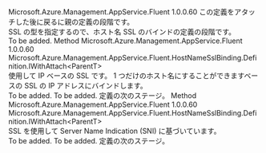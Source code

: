 <Type Name="IWithSslType&lt;ParentT&gt;" FullName="Microsoft.Azure.Management.AppService.Fluent.HostNameSslBinding.Definition.IWithSslType&lt;ParentT&gt;">
  <TypeSignature Language="C#" Value="public interface IWithSslType&lt;ParentT&gt;" />
  <TypeSignature Language="ILAsm" Value=".class public interface auto ansi abstract IWithSslType`1&lt;ParentT&gt;" />
  <TypeSignature Language="DocId" Value="T:Microsoft.Azure.Management.AppService.Fluent.HostNameSslBinding.Definition.IWithSslType`1" />
  <TypeSignature Language="VB.NET" Value="Public Interface IWithSslType(Of ParentT)" />
  <TypeSignature Language="F#" Value="type IWithSslType&lt;'ParentT&gt; = interface" />
  <AssemblyInfo>
    <AssemblyName>Microsoft.Azure.Management.AppService.Fluent</AssemblyName>
    <AssemblyVersion>1.0.0.60</AssemblyVersion>
  </AssemblyInfo>
  <TypeParameters>
    <TypeParameter Name="ParentT" />
  </TypeParameters>
  <Interfaces />
  <Docs>
    <typeparam name="ParentT">この定義をアタッチした後に戻るに親の定義の段階です。</typeparam>
    <summary>
            SSL の型を指定するので、ホスト名 SSL のバインドの定義の段階です。
            </summary>
    <remarks>To be added.</remarks>
  </Docs>
  <Members>
    <Member MemberName="WithIpBasedSsl">
      <MemberSignature Language="C#" Value="public Microsoft.Azure.Management.AppService.Fluent.HostNameSslBinding.Definition.IWithAttach&lt;ParentT&gt; WithIpBasedSsl ();" />
      <MemberSignature Language="ILAsm" Value=".method public hidebysig newslot virtual instance class Microsoft.Azure.Management.AppService.Fluent.HostNameSslBinding.Definition.IWithAttach`1&lt;!ParentT&gt; WithIpBasedSsl() cil managed" />
      <MemberSignature Language="DocId" Value="M:Microsoft.Azure.Management.AppService.Fluent.HostNameSslBinding.Definition.IWithSslType`1.WithIpBasedSsl" />
      <MemberSignature Language="VB.NET" Value="Public Function WithIpBasedSsl () As IWithAttach(Of ParentT)" />
      <MemberSignature Language="F#" Value="abstract member WithIpBasedSsl : unit -&gt; Microsoft.Azure.Management.AppService.Fluent.HostNameSslBinding.Definition.IWithAttach&lt;'ParentT&gt;" Usage="iWithSslType.WithIpBasedSsl " />
      <MemberType>Method</MemberType>
      <AssemblyInfo>
        <AssemblyName>Microsoft.Azure.Management.AppService.Fluent</AssemblyName>
        <AssemblyVersion>1.0.0.60</AssemblyVersion>
      </AssemblyInfo>
      <ReturnValue>
        <ReturnType>Microsoft.Azure.Management.AppService.Fluent.HostNameSslBinding.Definition.IWithAttach&lt;ParentT&gt;</ReturnType>
      </ReturnValue>
      <Parameters />
      <Docs>
        <summary>
            使用して IP ベースの SSL です。 1 つだけのホスト名にすることができますベースの SSL の IP アドレスにバインドします。
            </summary>
        <returns>To be added.</returns>
        <remarks>To be added.</remarks>
        <return>定義の次のステージ。</return>
      </Docs>
    </Member>
    <Member MemberName="WithSniBasedSsl">
      <MemberSignature Language="C#" Value="public Microsoft.Azure.Management.AppService.Fluent.HostNameSslBinding.Definition.IWithAttach&lt;ParentT&gt; WithSniBasedSsl ();" />
      <MemberSignature Language="ILAsm" Value=".method public hidebysig newslot virtual instance class Microsoft.Azure.Management.AppService.Fluent.HostNameSslBinding.Definition.IWithAttach`1&lt;!ParentT&gt; WithSniBasedSsl() cil managed" />
      <MemberSignature Language="DocId" Value="M:Microsoft.Azure.Management.AppService.Fluent.HostNameSslBinding.Definition.IWithSslType`1.WithSniBasedSsl" />
      <MemberSignature Language="VB.NET" Value="Public Function WithSniBasedSsl () As IWithAttach(Of ParentT)" />
      <MemberSignature Language="F#" Value="abstract member WithSniBasedSsl : unit -&gt; Microsoft.Azure.Management.AppService.Fluent.HostNameSslBinding.Definition.IWithAttach&lt;'ParentT&gt;" Usage="iWithSslType.WithSniBasedSsl " />
      <MemberType>Method</MemberType>
      <AssemblyInfo>
        <AssemblyName>Microsoft.Azure.Management.AppService.Fluent</AssemblyName>
        <AssemblyVersion>1.0.0.60</AssemblyVersion>
      </AssemblyInfo>
      <ReturnValue>
        <ReturnType>Microsoft.Azure.Management.AppService.Fluent.HostNameSslBinding.Definition.IWithAttach&lt;ParentT&gt;</ReturnType>
      </ReturnValue>
      <Parameters />
      <Docs>
        <summary>
            SSL を使用して Server Name Indication (SNI) に基づいています。
            </summary>
        <returns>To be added.</returns>
        <remarks>To be added.</remarks>
        <return>定義の次のステージ。</return>
      </Docs>
    </Member>
  </Members>
</Type>